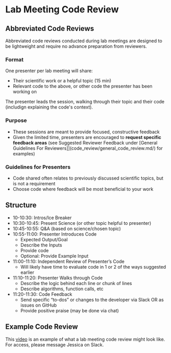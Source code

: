 # Lab Meeting Code Review

## Abbreviated Code Reviews

Abbreviated code reviews conducted during lab meetings are designed to be 
lightweight and require no advance preparation from reviewers.

### Format
One presenter per lab meeting will share:
- Their scientific work or a helpful topic (15 min)
- Relevant code to the above, or other code the presenter has been working on

The presenter leads the session, walking through their topic and their code
(includign explaining the code's context).

### Purpose

- These sessions are meant to provide focused, constructive feedback
- Given the limited time, presenters are encouraged to **request specific 
feedback areas** (see Suggested Reviewer Feedback under [General Guidelines For 
Reviewers]](code_review/general_code_review.md/) for examples)

### Guidelines for Presenters

- Code shared often relates to previously discussed scientific topics, but is 
not a requirement
- Choose code where feedback will be most beneficial to your work

## Structure
- 10-10:30: Intros/Ice Breaker
- 10:30-10:45: Present Science (or other topic helpful to presenter)
- 10:45-10:55: Q&A (based on science/chosen topic)
- 10:55-11:00: Presenter Introduces Code
    - Expected Output/Goal
    - Describe the Inputs
    - Provide code
    - Optional: Provide Example Input
- 11:00-11:10: Independent Review of Presenter’s Code
    - Will likely have time to evaluate code in 1 or 2 of the ways suggested 
    earlier
- 11:10-11:20: Presenter Walks through Code
    - Describe the logic behind each line or chunk of lines
    - Describe algorithms, function calls, etc
- 11:20-11:30: Code Feedback
    - Send specific “to-dos” or changes to the developer via Slack OR as issues on GitHub
    - Provide positive praise (may be done via chat)
    
## Example Code Review
This [video](https://rutgersconnect-my.sharepoint.com/:v:/r/personal/jkm186_njms_rutgers_edu/Documents/Code_Review/LabMeetingCodeReviewExample.mp4) 
is an example of what a lab meeting code review might look like. For access, please message Jessica on Slack.
